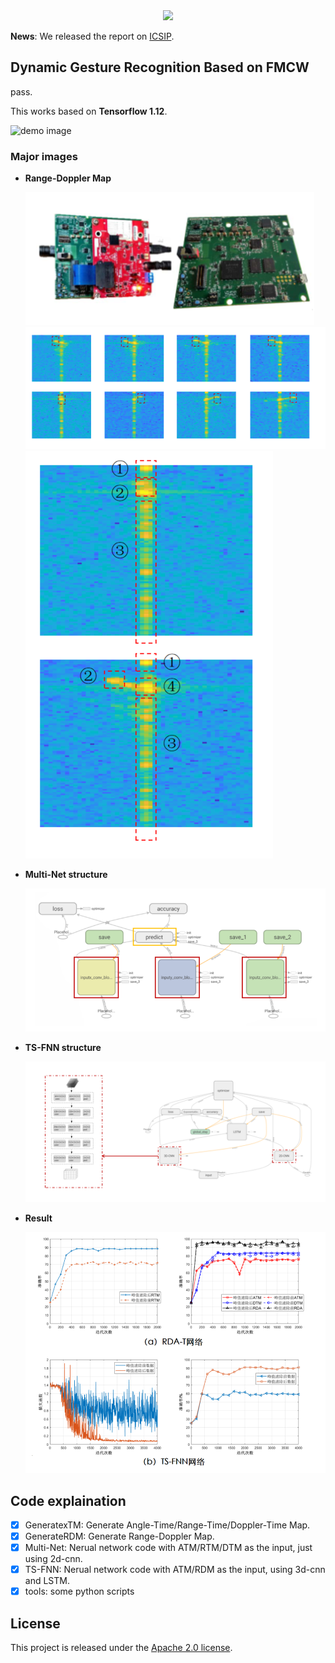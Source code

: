 <div align="center">
  <img src="resources/mmdet-logo.png" width="600"/>
</div>

**News**: We released the report on [ICSIP](https://ieeexplore.ieee.org/document/9339325).

## Dynamic Gesture Recognition Based on FMCW

pass.

This works based on **Tensorflow 1.12**.

![demo image](img/arch.png)

### Major images

- **Range-Doppler Map**

  ![demo image](img/AWR.png)
  ![demo image](img/RDM.png)
  ![demo image](img/RDM2.png)
  
- **Multi-Net structure**

  ![demo image](img/Multi-Net.png)
  
- **TS-FNN structure**

  ![demo image](img/TS-FNN.png)

- **Result**

  ![demo image](img/result.png)

## Code explaination

- [x] GeneratexTM: Generate Angle-Time/Range-Time/Doppler-Time Map.
- [x] GenerateRDM: Generate Range-Doppler Map.
- [x] Multi-Net: Nerual network code with ATM/RTM/DTM as the input, just using 2d-cnn.
- [x] TS-FNN: Nerual network code with ATM/RDM as the input, using 3d-cnn and LSTM.
- [x] tools: some python scripts

## License

This project is released under the [Apache 2.0 license](LICENSE).
